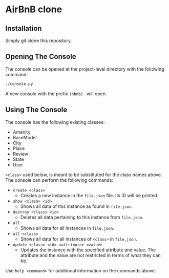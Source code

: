 # AirBnB clone
## Installation

Simply git clone this repository.
## Opening The Console

The console can be opened at the project-level directory with the following command:

```sh
./console.py
```

A new console with the prefix `(hbnb) ` will open.

## Using The Console

The console has the following existing classes:

- Amenity
- BaseModel
- City
- Place
- Review
- State
- User

`<class>` used below, is meant to be substituted for the class names above.
The console can perform the following commands:

- `create <class>`
    - Creates a new instance in the `file.json` file. Its ID will be printed.
- `show <class> <id>`
    - Shows all data of this instance as found in `file.json`.
- `destroy <class> <id>`
    - Deletes all data pertaining to this instance from `file.json`.
- `all`
    - Shows all data for all instances in `file.json`.
- `all <class>`
    - Shows all data for all instances of `<class>` in `file.json`.
-  `update <class> <id> <attribute> <value>`
    - Updates the instance with the specified attribute and value. The attribute and the value are not restricted in terms of what they can be.

Use `help <command>` for additional information on the commands above.
